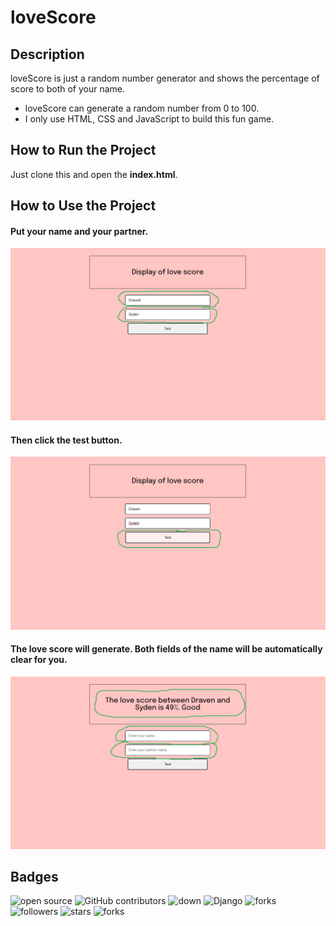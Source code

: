 # loveScore

## Description
loveScore is just a random number generator and shows the percentage of score to both of your name.

- loveScore can generate a random number from 0 to 100.
- I only use HTML, CSS and JavaScript to build this fun game.

## How to Run the Project
Just clone this and open the **index.html**.

## How to Use the Project
#### Put your name and your partner.
![none](screenshots/1.png?raw=true)
#### Then click the test button. 
![none](screenshots/2.png?raw=true)
#### The love score will generate. Both fields of the name will be automatically clear for you.
![none](screenshots/3.png?raw=true)

## Badges
![open source](https://img.shields.io/badge/Open%20Source-%F0%9F%92%9A-white)
![GitHub contributors](https://img.shields.io/github/contributors/Llanz-dev/loveScore)
![down](https://img.shields.io/github/downloads/Llanz-dev/loveScore/total)
![Django](https://img.shields.io/badge/django-4.1.1-brightgreen)
![forks](https://img.shields.io/github/last-commit/Llanz-dev/loveScore)
![followers](https://img.shields.io/github/followers/Llanz-dev?style=social)
![stars](https://img.shields.io/github/stars/Llanz-dev?style=social)
![forks](https://img.shields.io/github/forks/Llanz-dev/loveScore?style=social)

